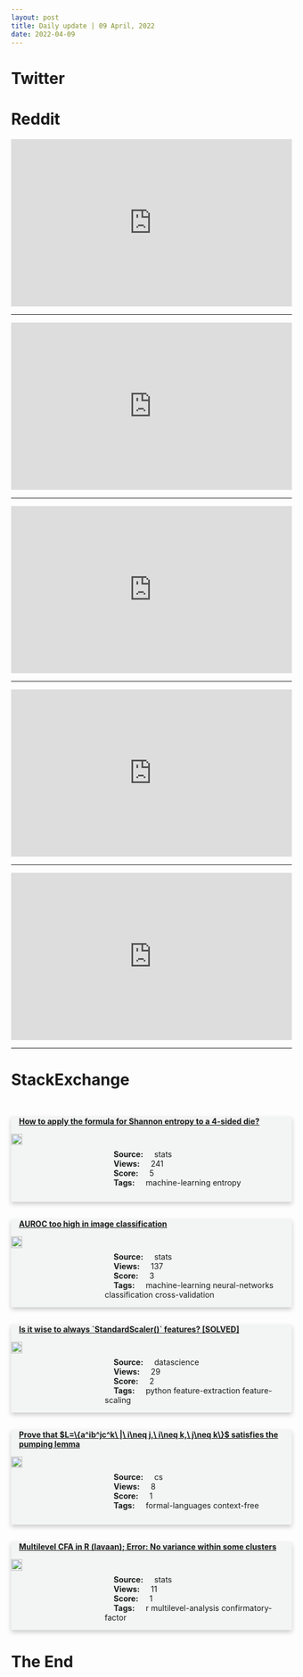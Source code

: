 ```yaml
---
layout: post
title: Daily update | 09 April, 2022
date: 2022-04-09
---
```


<script async src="https://platform.twitter.com/widgets.js" charset="utf-8"></script>


<script src='https://storage.ko-fi.com/cdn/scripts/overlay-widget.js'></script>
<script>
  kofiWidgetOverlay.draw('themldojo', {
    'type': 'floating-chat',
    'floating-chat.donateButton.text': 'Support me',
    'floating-chat.donateButton.background-color': '#f45d22',
    'floating-chat.donateButton.text-color': '#fff'
  });
</script>

# Twitter 

<blockquote class="twitter-tweet"><a href="https://twitter.com/gdb/status/1512262935371935749"></a></blockquote>

<blockquote class="twitter-tweet"><a href="https://twitter.com/sama/status/1512471289545383940"></a></blockquote>

<blockquote class="twitter-tweet"><a href="https://twitter.com/EugeneVinitsky/status/1512240238734848002"></a></blockquote>

<blockquote class="twitter-tweet"><a href="https://twitter.com/rajiasup/status/1512313961995112459"></a></blockquote>

<blockquote class="twitter-tweet"><a href="https://twitter.com/NChozhan/status/1512359121861083141"></a></blockquote>

<blockquote class="twitter-tweet"><a href="https://twitter.com/karpathy/status/1512348020918013955"></a></blockquote>

<blockquote class="twitter-tweet"><a href="https://twitter.com/ylecun/status/1512510994039328774"></a></blockquote>

<blockquote class="twitter-tweet"><a href="https://twitter.com/GoogleAI/status/1512491325144379400"></a></blockquote>

<blockquote class="twitter-tweet"><a href="https://twitter.com/stanfordnlp/status/1512299688254316559"></a></blockquote>

<blockquote class="twitter-tweet"><a href="https://twitter.com/stanfordnlp/status/1512292592091758592"></a></blockquote>

# Reddit 

<iframe id="reddit-embed" src="https://www.redditmedia.com/r/datascience/comments/tyuoh8/do_people_even_do_heteroskedasticity_collinearity?ref_source=embed&amp;ref=share&amp;embed=true" sandbox="allow-scripts allow-same-origin allow-popups" style="border: none;" height="300" width="100%" scrolling="yes"></iframe>
<hr style="width:100%;text-align:left;margin-left:0">
<iframe id="reddit-embed" src="https://www.redditmedia.com/r/MachineLearning/comments/tz3qc8/n_openais_dalle_2_paper_hierarchical?ref_source=embed&amp;ref=share&amp;embed=true" sandbox="allow-scripts allow-same-origin allow-popups" style="border: none;" height="300" width="100%" scrolling="yes"></iframe>
<hr style="width:100%;text-align:left;margin-left:0">
<iframe id="reddit-embed" src="https://www.redditmedia.com/r/MachineLearning/comments/tz05tg/d_machine_learning_engineers_what_does_your_day?ref_source=embed&amp;ref=share&amp;embed=true" sandbox="allow-scripts allow-same-origin allow-popups" style="border: none;" height="300" width="100%" scrolling="yes"></iframe>
<hr style="width:100%;text-align:left;margin-left:0">
<iframe id="reddit-embed" src="https://www.redditmedia.com/r/MachineLearning/comments/tz9obh/d_leaving_ml_for_software_engineering?ref_source=embed&amp;ref=share&amp;embed=true" sandbox="allow-scripts allow-same-origin allow-popups" style="border: none;" height="300" width="100%" scrolling="yes"></iframe>
<hr style="width:100%;text-align:left;margin-left:0">
<iframe id="reddit-embed" src="https://www.redditmedia.com/r/dataengineering/comments/tyzrak/how_to_analyze_200400_million_rows_of_data_in?ref_source=embed&amp;ref=share&amp;embed=true" sandbox="allow-scripts allow-same-origin allow-popups" style="border: none;" height="300" width="100%" scrolling="yes"></iframe>
<hr style="width:100%;text-align:left;margin-left:0">

<style>
.card {
box-shadow: 0 4px 8px 0 rgba(0,0,0,0.2);
transition: 0.3s;
width: 100%;
background-color: #F3F4F4;
}
p{
    margin-left:  3em;
    padding-top: 1em;
}
.part2{
    display: grid;
    grid-template-columns: 1fr 3fr;
}
h4{
    margin: 1em;
}

.card:hover {
box-shadow: 0 8px 16px 0 rgba(0,0,0,0.2);
}
b {
padding: 2px 16px;
}
</style>
  
# StackExchange 


  <br>
  <div class="card">
  <h4><a href='https://stats.stackexchange.com/questions/570839/how-to-apply-the-formula-for-shannon-entropy-to-a-4-sided-die'>How to apply the formula for Shannon entropy to a 4-sided die?</a></h4> 
  <div class="part2">
      <img src="https://cdn.sstatic.net/Sites/stats/Img/apple-touch-icon@2.png?v=344f57aa10cc" alt="Img missing!" style="width:40%">
      <p><b>Source:</b> stats<br><b>Views:</b> 241<br><b>Score:</b> 5<br><b>Tags:</b> <span class="badge badge-dark">machine-learning</span> <span class="badge badge-dark">entropy</span></p> 
  </div>
  </div>
      
  <br>
  <div class="card">
  <h4><a href='https://stats.stackexchange.com/questions/570823/auroc-too-high-in-image-classification'>AUROC too high in image classification</a></h4> 
  <div class="part2">
      <img src="https://cdn.sstatic.net/Sites/stats/Img/apple-touch-icon@2.png?v=344f57aa10cc" alt="Img missing!" style="width:40%">
      <p><b>Source:</b> stats<br><b>Views:</b> 137<br><b>Score:</b> 3<br><b>Tags:</b> <span class="badge badge-dark">machine-learning</span> <span class="badge badge-dark">neural-networks</span> <span class="badge badge-dark">classification</span> <span class="badge badge-dark">cross-validation</span></p> 
  </div>
  </div>
      
  <br>
  <div class="card">
  <h4><a href='https://datascience.stackexchange.com/questions/109793/is-it-wise-to-always-standardscaler-features-solved'>Is it wise to always `StandardScaler()` features? [SOLVED]</a></h4> 
  <div class="part2">
      <img src="https://cdn.sstatic.net/Sites/datascience/Img/apple-touch-icon@2.png?v=1c36463984b3" alt="Img missing!" style="width:40%">
      <p><b>Source:</b> datascience<br><b>Views:</b> 29<br><b>Score:</b> 2<br><b>Tags:</b> <span class="badge badge-dark">python</span> <span class="badge badge-dark">feature-extraction</span> <span class="badge badge-dark">feature-scaling</span></p> 
  </div>
  </div>
      
  <br>
  <div class="card">
  <h4><a href='https://cs.stackexchange.com/questions/150497/prove-that-l-aibjck-i-neq-j-i-neq-k-j-neq-k-satisfies-the-pumpi'>Prove that $L=\{a^ib^jc^k\ |\ i\neq j,\ i\neq k,\ j\neq k\}$ satisfies the pumping lemma</a></h4> 
  <div class="part2">
      <img src="https://cdn.sstatic.net/Sites/cs/Img/apple-touch-icon@2.png?v=324a3e0c2b03" alt="Img missing!" style="width:40%">
      <p><b>Source:</b> cs<br><b>Views:</b> 8<br><b>Score:</b> 1<br><b>Tags:</b> <span class="badge badge-dark">formal-languages</span> <span class="badge badge-dark">context-free</span></p> 
  </div>
  </div>
      
  <br>
  <div class="card">
  <h4><a href='https://stats.stackexchange.com/questions/570876/multilevel-cfa-in-r-lavaan-error-no-variance-within-some-clusters'>Multilevel CFA in R (lavaan); Error: No variance within some clusters</a></h4> 
  <div class="part2">
      <img src="https://cdn.sstatic.net/Sites/stats/Img/apple-touch-icon@2.png?v=344f57aa10cc" alt="Img missing!" style="width:40%">
      <p><b>Source:</b> stats<br><b>Views:</b> 11<br><b>Score:</b> 1<br><b>Tags:</b> <span class="badge badge-dark">r</span> <span class="badge badge-dark">multilevel-analysis</span> <span class="badge badge-dark">confirmatory-factor</span></p> 
  </div>
  </div>
      
# The End